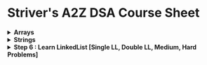 # Striver's A2Z DSA Course Sheet

<details>
  <summary><strong>Arrays</strong></summary>
  <details>
    <summary>Lecture 1: Introduction to Arrays</summary>
    <br>

  | # | Problem | Difficulty | Status | Date Assigned |
  |---|---------|------------|--------|--------------|
  | 1 | [Two Sum](https://leetcode.com/problems/two-sum/) | 🟢 Easy | ❌ | |
  | 2 | [Best Time to Buy and Sell Stock](https://leetcode.com/problems/best-time-to-buy-and-sell-stock/) | 🟢 Easy | ❌ | |
  | 3 | [Valid Palindrome](https://leetcode.com/problems/valid-palindrome/) | 🟢 Easy | ❌ | |
  </details>
  
  <details>
    <summary>Lecture 2: Advanced Arrays</summary>
    <br>

  | # | Problem | Difficulty | Status | Date Assigned |
  |---|---------|------------|--------|---------------|
  | 1 | [Merge Intervals](https://leetcode.com/problems/merge-intervals/) | 🟡 Medium | ❌ | |
  | 2 | [Subarray Sum Equals K](https://leetcode.com/problems/subarray-sum-equals-k/) | 🟡 Medium | ❌ | |
  </details>
</details>


<details>
  <summary><strong>Strings</strong></summary>
  <details>
    <summary>Lecture 1: Fundamentals of Strings</summary>
    <br>    

  | # | Problem | Difficulty | Status | Date Assigned |
  |---|---------|------------|--------|---------------|
  | 1 | [Longest Substring Without Repeating Characters](https://leetcode.com/problems/longest-substring-without-repeating-characters/) | 🟡 Medium | ❌ | |
  | 2 | [Valid Anagram](https://leetcode.com/problems/valid-anagram/) | 🟢 Easy | ❌ | |
  </details>
  
  <details>
    <summary>Lecture 2: Advanced String Manipulation</summary>
    <br>
      
  | # | Problem | Difficulty | Status | Date Assigned |
  |---|---------|------------|--------|---------------|
  | 1 | [Longest Palindromic Substring](https://leetcode.com/problems/longest-palindromic-substring/) | 🟡 Medium | ❌ | |
  | 2 | [Group Anagrams](https://leetcode.com/problems/group-anagrams/) | 🟡 Medium | ❌ | |
  </details>
  
</details>






<details>
  <summary><strong>Step 6 : Learn LinkedList [Single LL, Double LL, Medium, Hard Problems]</strong></summary>
  <details>
    <summary>Lec 1: Learn 1D LinkedList</summary>
    <br>    

  | # | Problem | Difficulty | Status | Date Assigned |
  |---|---------|------------|--------|--------------|
  | 1 | [Introduction to LinkedList, learn about struct, and how is node represented](#) | 🟢 Easy | ❌ | |
  | 2 | [Inserting a node in LinkedList](#) | 🟢 Easy | ❌ | |
  | 3 | [Deleting a node in LinkedList](#) | 🟡 Medium | ❌ | |
  | 4 | [Find the length of the linked list (learn traversal)](#) | 🟢 Easy | ❌ | |
  | 5 | [Search an element in the LinkedList](#) | 🟢 Easy | ❌ | |
  </details>
  
  <details>
    <summary>Lec 2: Learn Doubly LinkedList</summary>
    <br>
      
  | # | Problem | Difficulty | Status | Date Assigned |
  |---|---------|------------|--------|--------------|
  | 1 | [Introduction to DLL, learn about struct, and how is node represented](#) | 🟢 Easy | ❌ | |
  | 2 | [Insert a node in DLL](#) | 🟢 Easy | ❌ | |
  | 3 | [Delete a node in DLL](#) | 🟡 Medium | ❌ | |
  | 4 | [Reverse a DLL](#) | 🟡 Medium | ❌ | |
  </details>

  <details>
    <summary>Lec 3: Medium Problems of LL</summary>
    <br>
      
  | # | Problem | Difficulty | Status | Date Assigned |
  |---|---------|------------|--------|---------------|
  | 1 | [Longest Palindromic Substring](https://leetcode.com/problems/longest-palindromic-substring/) | 🟡 Medium | ❌ | |
  | 2 | [Group Anagrams](https://leetcode.com/problems/group-anagrams/) | 🟡 Medium | ❌ | |
  </details>

  <details>
    <summary>Lec 4: Medium Problems of DLL</summary>
    <br>
      
  | # | Problem | Difficulty | Status | Date Assigned |
  |---|---------|------------|--------|---------------|
  | 1 | [Longest Palindromic Substring](https://leetcode.com/problems/longest-palindromic-substring/) | 🟡 Medium | ❌ | |
  | 2 | [Group Anagrams](https://leetcode.com/problems/group-anagrams/) | 🟡 Medium | ❌ | |
  </details>

  <details>
    <summary>Lec 5: Hard Problems of LL</summary>
    <br>
      
  | # | Problem | Difficulty | Status | Date Assigned |
  |---|---------|------------|--------|---------------|
  | 1 | [Longest Palindromic Substring](https://leetcode.com/problems/longest-palindromic-substring/) | 🟡 Medium | ❌ | |
  | 2 | [Group Anagrams](https://leetcode.com/problems/group-anagrams/) | 🟡 Medium | ❌ | |
  </details>
  
</details>